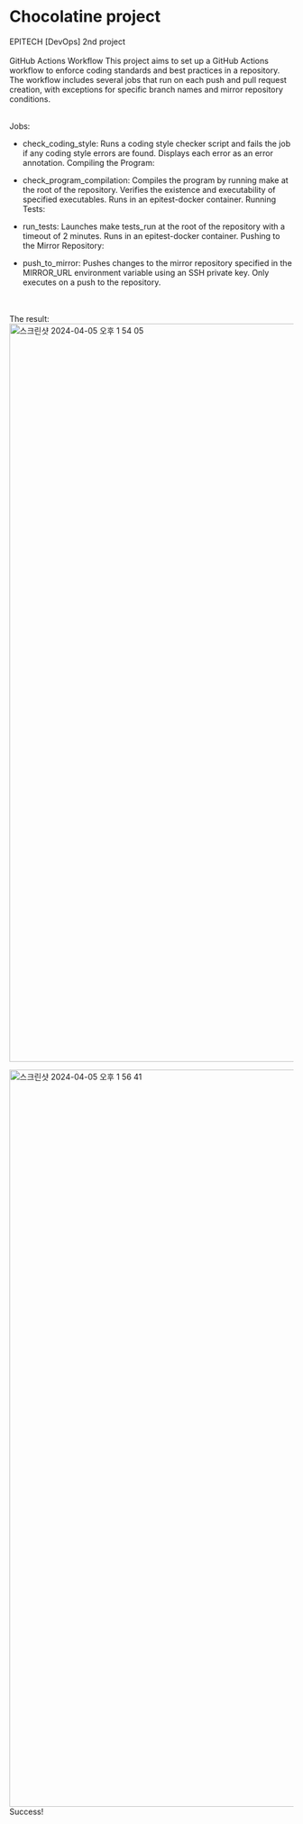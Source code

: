 # Chocolatine project
EPITECH [DevOps] 2nd project
<br/><br>
GitHub Actions Workflow
  This project aims to set up a GitHub Actions workflow to enforce coding standards and best practices in a repository. The workflow includes several jobs that run on each push and pull request creation, with exceptions for specific branch names and mirror repository conditions.
<br/><br>


Jobs:
<br/>
- check_coding_style: Runs a coding style checker script and fails the job if any coding style errors are found. Displays each error as an error annotation.
Compiling the Program:

- check_program_compilation: Compiles the program by running make at the root of the repository. Verifies the existence and executability of specified executables. Runs in an epitest-docker container.
Running Tests:

- run_tests: Launches make tests_run at the root of the repository with a timeout of 2 minutes. Runs in an epitest-docker container.
Pushing to the Mirror Repository:

- push_to_mirror: Pushes changes to the mirror repository specified in the MIRROR_URL environment variable using an SSH private key. Only executes on a push to the repository.

<br/><br>
The result:
<img width="1310" alt="스크린샷 2024-04-05 오후 1 54 05" src="https://github.com/jeonhyelim/chocolatine/assets/114721039/cffe5cc1-6c25-4bcb-a8bc-88408418cbee">


<img width="1308" alt="스크린샷 2024-04-05 오후 1 56 41" src="https://github.com/jeonhyelim/chocolatine/assets/114721039/34f374c3-54df-488f-b1b2-8caa3a043c8a">
Success!
